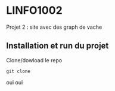 # LINFO1002
Projet 2  : site avec des graph de vache


## Installation et run du projet

Clone/dowload le repo

```
git clone
```

oui oui
